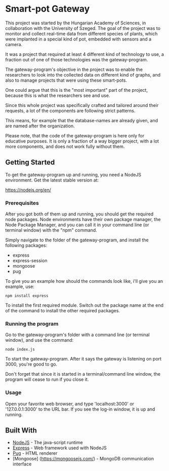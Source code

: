 # Smart-pot Gateway

This project was started by the Hungarian Academy of Sciences, in collaboration with the University of Szeged. The goal of
the project was to monitor and collect real-time data from different species of plants, which were implanted in a special
kind of pot, embedded with sensors and a camera.

It was a project that required at least 4 different kind of technology to use, a fraction out of one of those technologies was the gateway-program.

The gateway-program's objective in the project was to enable the researchers to look into the collected data on different kind
of graphs, and also to manage projects that were using these smart-pots.

One could argue that this is the "most important" part of the project, because this is what the researchers see and use.

Since this whole project was specifically crafted and tailored around their requests, a lot of the components are following strict patterns.

This means, for example that the database-names are already given, and are named after the organization.

Please note, that the code of the gateway-program is here only for educative purposes. It is only a fraction of a way bigger
project, with a lot more components, and does not work fully without them.


## Getting Started

To get the gateway-program up and running, you need a NodeJS environment. Get the latest stable version at:

https://nodejs.org/en/


### Prerequisites

After you got both of them up and running, you should get the required node packages. Node environments have their own
package manager, the Node Package Manager, and you can call it in your command line (or terminal window) with the "npm" command.

Simply navigate to the folder of the gateway-program, and install the following packages:

 - express
 - express-session
 - mongoose
 - pug

To give you an example how should the commands look like, i'll give you an example, use:

```
npm install express
```

To install the first required module. Switch out the package name at the end of the command to install the other required packages.

### Running the program

Go to the gateway-program's folder with a command line (or terminal window), and use the command:

```
node index.js
```

To start the gateway-program. After it says the gateway is listening on port 3000, you're good to go.

Don't forget that since it is started in a terminal/command line window, the program will cease to run if you close it.

### Usage

Open your favorite web browser, and type 'localhost:3000' or '127.0.0.1:3000' to the URL bar. If you see the log-in window,
it is up and running.

## Built With

* [NodeJS](https://nodejs.org/en/) - The java-script runtime
* [Express](https://expressjs.com/) - Web framework used with NodeJS
* [Pug](https://pugjs.org/api/getting-started.html) - HTML renderer
* [Mongoose] (https://mongoosejs.com/) - MongoDB communication interface
